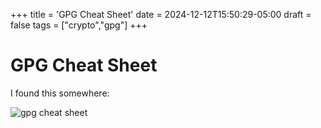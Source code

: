 +++
title = 'GPG Cheat Sheet'
date = 2024-12-12T15:50:29-05:00
draft = false
tags = ["crypto","gpg"]
+++


# GPG Cheat Sheet

I found this somewhere:

![gpg cheat sheet](/images/gpg_cheat_sheet.png)
